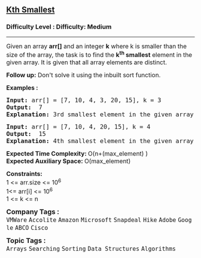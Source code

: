 <h2><a href="https://www.geeksforgeeks.org/problems/kth-smallest-element5635/1">Kth Smallest</a></h2><h3>Difficulty Level : Difficulty: Medium</h3><hr><div class="problems_problem_content__Xm_eO"><p><span style="font-size: 12pt;">Given an array <strong>arr[]</strong> and an integer&nbsp;<strong>k</strong> where k is smaller than the size of the array, the task is to find the <strong>k<sup>th</sup> smallest</strong> element in the given array. It is given that all array elements are distinct.</span></p>
<p><span style="font-size: 12pt;"><strong>Follow up:</strong> Don't solve it using the inbuilt sort function.</span></p>
<p><span style="font-size: 12pt;"><strong>Examples :</strong></span></p>
<pre><span style="font-size: 12pt;"><strong>Input: </strong>arr[] = [7, 10, 4, 3, 20, 15], k = 3
<strong>Output:</strong>  7
<strong>Explanation: </strong>3rd smallest element in the given array is 7.
</span></pre>
<pre><span style="font-size: 12pt;"><strong>Input: </strong>arr[] = [7, 10, 4, 20, 15], k = 4 
<strong>Output:</strong>  15
<strong>Explanation: </strong>4th smallest element in the given array is 15.</span></pre>
<div><span style="font-size: 12pt;"><strong>Expected Time Complexity: </strong>O(n+(max_element) )</span></div>
<div><span style="font-size: 12pt;"><strong>Expected Auxiliary Space: </strong>O(max_element)</span></div>
<p><span style="font-size: 12pt;"><strong>Constraints:</strong><br>1 &lt;= arr.size &lt;= 10<sup>6</sup><br>1&lt;= arr[i] &lt;= 10<sup>6</sup><sup><br></sup>1 &lt;= k &lt;= n</span></p></div><p><span style=font-size:18px><strong>Company Tags : </strong><br><code>VMWare</code>&nbsp;<code>Accolite</code>&nbsp;<code>Amazon</code>&nbsp;<code>Microsoft</code>&nbsp;<code>Snapdeal</code>&nbsp;<code>Hike</code>&nbsp;<code>Adobe</code>&nbsp;<code>Google</code>&nbsp;<code>ABCO</code>&nbsp;<code>Cisco</code>&nbsp;<br><p><span style=font-size:18px><strong>Topic Tags : </strong><br><code>Arrays</code>&nbsp;<code>Searching</code>&nbsp;<code>Sorting</code>&nbsp;<code>Data Structures</code>&nbsp;<code>Algorithms</code>&nbsp;

